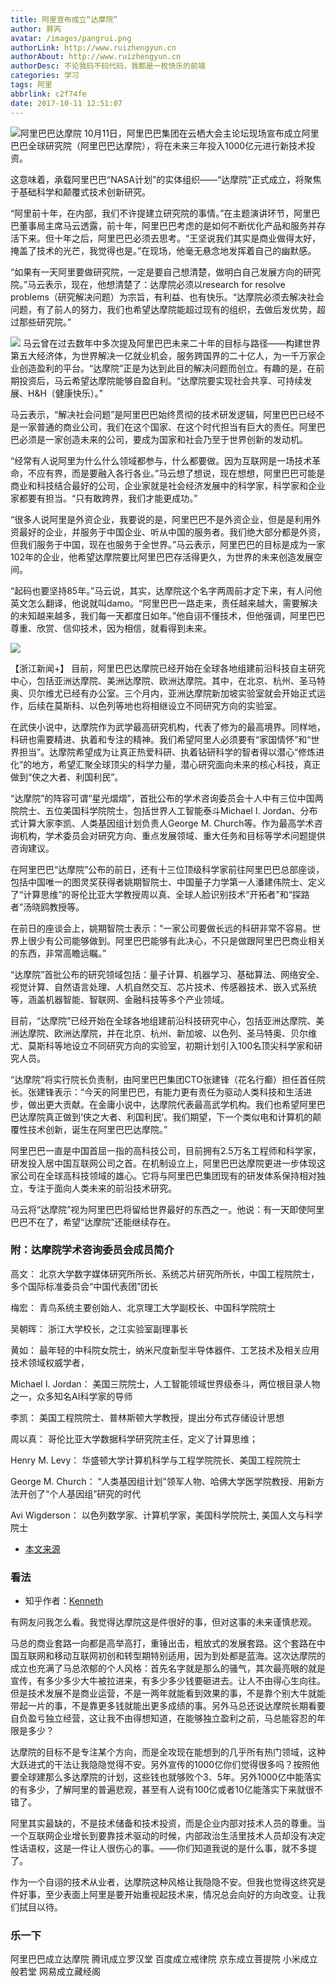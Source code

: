 ```yaml
---
title: 阿里宣布成立“达摩院”
author: 胖芮
avatar: /images/pangrui.png
authorLink: http://www.ruizhengyun.cn
authorAbout: http://www.ruizhengyun.cn
authorDesc: 不论我码不码代码，我都是一枚快乐的前端
categories: 学习
tags: 阿里
abbrlink: c2f74fe
date: 2017-10-11 12:51:07
---
```

![阿里巴巴达摩院](c2f74fe/1.jpg)
10月11日，阿里巴巴集团在云栖大会主论坛现场宣布成立阿里巴巴全球研究院（阿里巴巴达摩院），将在未来三年投入1000亿元进行新技术投资。

这意味着，承载阿里巴巴“NASA计划”的实体组织——“达摩院”正式成立，将聚焦于基础科学和颠覆式技术创新研究。

<!-- more -->

“阿里前十年，在内部，我们不许提建立研究院的事情。”在主题演讲环节，阿里巴巴董事局主席马云透露，前十年，阿里巴巴考虑的是如何不断优化产品和服务并存活下来。但十年之后，阿里巴巴必须去思考。“王坚说我们其实是商业做得太好，掩盖了技术的光芒，我觉得也是。”在现场，他毫无悬念地发挥着自己的幽默感。

“如果有一天阿里要做研究院，一定是要自己想清楚，做明白自己发展方向的研究院。”马云表示，现在，他想清楚了：达摩院必须以research for resolve problems（研究解决问题）为宗旨，有利益、也有快乐。“达摩院必须去解决社会问题，有了前人的努力，我们也希望达摩院能超过现有的组织，去做后发优势，超过那些研究院。”

![](c2f74fe/2.jpg)
马云曾在过去数年中多次提及阿里巴巴未来二十年的目标与路径——构建世界第五大经济体，为世界解决一亿就业机会，服务跨国界的二十亿人，为一千万家企业创造盈利的平台。“达摩院”正是为达到此目的解决问题而创立。有趣的是，在前期投资后，马云希望达摩院能够自盈自利。“达摩院要实现社会共享、可持续发展、H&H（健康快乐）。”

马云表示，“解决社会问题”是阿里巴巴始终贯彻的技术研发逻辑，阿里巴巴已经不是一家普通的商业公司，我们在这个国家、在这个时代担当有巨大的责任。阿里巴巴必须是一家创造未来的公司，要成为国家和社会乃至于世界创新的发动机。

“经常有人说阿里为什么什么领域都参与，什么都要做。因为互联网是一场技术革命，不应有界，而是要融入各行各业。”马云想了想说，现在想想，阿里巴巴可能是商业和科技结合最好的公司，企业家就是社会经济发展中的科学家，科学家和企业家都要有担当。“只有敢跨界，我们才能更成功。”

“很多人说阿里是外资企业，我要说的是，阿里巴巴不是外资企业，但是是利用外资最好的企业，并服务于中国企业、听从中国的服务者。我们绝大部分都是外资，但我们服务于中国，现在也服务于全世界。”马云表示，阿里巴巴的目标是成为一家102年的企业，他希望达摩院要比阿里巴巴存活得更久，为世界的未来创造发展空间。

“起码也要坚持85年。”马云说，其实，达摩院这个名字两周前才定下来，有人问他英文怎么翻译，他说就叫damo。“阿里巴巴一路走来，责任越来越大，需要解决的未知越来越多，我们每一天都度日如年。”他自诩不懂技术，但他强调，阿里巴巴尊重、欣赏、信仰技术，因为相信，就看得到未来。

![](c2f74fe/3.jpg)

【浙江新闻+】
目前，阿里巴巴达摩院已经开始在全球各地组建前沿科技自主研究中心，包括亚洲达摩院、美洲达摩院、欧洲达摩院。其中，在北京、杭州、圣马特奥、贝尔维尤已经有办公室。三个月内，亚洲达摩院新加坡实验室就会开始正式运作，后续在莫斯科、以色列等地也将相继设立不同研究方向的实验室。

在武侠小说中，达摩院作为武学最高研究机构，代表了修为的最高境界。同样地，科研也需要精进、执着和专注的精神。我们希望阿里人必须要有“家国情怀”和“世界担当”。达摩院希望成为让真正热爱科研、执着钻研科学的智者得以潜心“修炼进化”的地方，希望汇聚全球顶尖的科学力量，潜心研究面向未来的核心科技，真正做到“侠之大者、利国利民”。

“达摩院”的阵容可谓“星光熠熠”，首批公布的学术咨询委员会十人中有三位中国两院院士、五位美国科学院院士，包括世界人工智能泰斗Michael I. Jordan、分布式计算大家李凯、人类基因组计划负责人George M. Church等。作为最高学术咨询机构，学术委员会对研究方向、重点发展领域、重大任务和目标等学术问题提供咨询建议。

在阿里巴巴“达摩院”公布的前日，还有十三位顶级科学家前往阿里巴巴总部座谈，包括中国唯一的图灵奖获得者姚期智院士、中国量子力学第一人潘建伟院士、定义了“计算思维”的哥伦比亚大学教授周以真、全球人脸识别技术“开拓者”和“探路者”汤晓鸥教授等。

在前日的座谈会上，姚期智院士表示：“一家公司要做长远的科研非常不容易。世界上很少有公司能够做到。阿里巴巴能够有此决心，不只是做跟阿里巴巴商业相关的东西，非常高瞻远瞩。”

“达摩院”首批公布的研究领域包括：量子计算、机器学习、基础算法、网络安全、视觉计算、自然语言处理、人机自然交互、芯片技术、传感器技术、嵌入式系统等，涵盖机器智能、智联网、金融科技等多个产业领域。

目前，“达摩院”已经开始在全球各地组建前沿科技研究中心，包括亚洲达摩院、美洲达摩院、欧洲达摩院，并在北京、杭州、新加坡、以色列、圣马特奥、贝尔维尤、莫斯科等地设立不同研究方向的实验室，初期计划引入100名顶尖科学家和研究人员。

“达摩院”将实行院长负责制，由阿里巴巴集团CTO张建锋（花名行癫）担任首任院长。张建锋表示：“今天的阿里巴巴，有能力更有责任为驱动人类科技和生活进步，做出更大贡献。在金庸小说中，达摩院代表最高武学机构。我们也希望阿里巴巴达摩院真正做到‘侠之大者、利国利民’。我们期望，下一个类似电和计算机的颠覆性技术创新，诞生在阿里巴巴达摩院。”

阿里巴巴一直是中国首屈一指的高科技公司，目前拥有2.5万名工程师和科学家，研发投入居中国互联网公司之首。在机制设立上，阿里巴巴达摩院更进一步体现这家公司在全球高科技领域的雄心。它将与阿里巴巴集团现有的研发体系保持相对独立，专注于面向人类未来的前沿技术研究。

马云将“达摩院”视为阿里巴巴将留给世界最好的东西之一。他说：有一天即使阿里巴巴不在了，希望“达摩院”还能继续存在。

### 附：达摩院学术咨询委员会成员简介

高文：
北京大学数字媒体研究所所长、系统芯片研究所所长，中国工程院院士，多个国际标准委员会“中国代表团”团长

梅宏：
青鸟系统主要创始人、北京理工大学副校长、中国科学院院士

吴朝晖：
浙江大学校长，之江实验室副理事长

黄如：
最年轻的中科院女院士，纳米尺度新型半导体器件、工艺技术及相关应用技术领域权威学者，

Michael I. Jordan：
美国三院院士，人工智能领域世界级泰斗，两位根目录人物之一，众多知名AI科学家的导师

李凯：
美国工程院院士、普林斯顿大学教授，提出分布式存储设计思想

周以真：
哥伦比亚大学数据科学研究院主任，定义了计算思维；

Henry M. Levy：
华盛顿大学计算机科学与工程学院院长、美国工程院院士

George M. Church：
“人类基因组计划”领军人物、哈佛大学医学院教授、用新方法开创了“个人基因组”研究的时代

Avi Wigderson：
以色列数学家、计算机学家，美国科学院院士, 美国人文与科学院士

* [本文来源](http://zj.zjol.com.cn/news/773196.html?t=1507699906925&ismobilephone=2)

### 看法
* 知乎作者：[Kenneth](https://www.zhihu.com/question/66481943/answer/243077721)

有网友问我怎么看。我觉得达摩院这是件很好的事，但对这事的未来谨慎悲观。

马总的商业套路一向都是高举高打，重锤出击，粗放式的发展套路。这个套路在中国互联网和移动互联网初创和转型期特别适用，因为到处都是蓝海。这次达摩院的成立也充满了马总浓郁的个人风格：首先名字就是那么的骚气，其次最亮眼的就是宣传，有多少多少大牛被拉进来，有多少多少钱要砸进去。让人不由得心生向往。但是技术发展不是商业运营，不是一两年就能看到效果的事，不是靠个别大牛就能带起一片的事，不是靠更多钱就能出更多成绩的事。另外马总还说达摩院长期看要自负盈亏独立经营，这让我不由得想知道，在能够独立盈利之前，马总能容忍的年限是多少？

达摩院的目标不是专注某个方向，而是全攻现在能想到的几乎所有热门领域，这种大跃进式的干法让我隐隐觉得不安。另外宣传的1000亿你们觉得很多吗？按照他要全球建那么多达摩院的计划，这些钱也就够败个3、5年。另外1000亿中能落实的有多少，了解阿里的普遍悲观，甚至有人说有100亿或者10亿能落实下来就很不错了。

阿里其实最缺的，不是技术储备和技术投资，而是企业内部对技术人员的尊重。当一个互联网企业增长到要靠技术驱动的时候，内部政治生活里技术人员却没有决定性话语权，这是一件让人很伤心的事。——你们知道我说的是什么事，就不多提了。

作为一个自诩的技术从业者，达摩院这种风格让我隐隐不安。但我也觉得这终究是件好事，至少表面上阿里是要开始重视起技术来，情况总会向好的方向改变。让我们拭目以待。


### 乐一下
阿里巴巴成立达摩院
腾讯成立罗汉堂
百度成立戒律院
京东成立菩提院
小米成立般若堂
网易成立藏经阁

